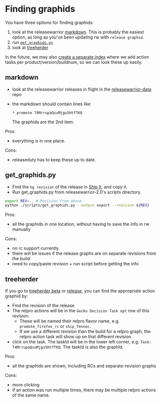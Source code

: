 # Finding graphids

You have three options for finding graphids:

1. look at the releasewarrior [markdown](#markdown). This is probably the easiest option, as long as you've been updating rw with `release graphid`.
1. run [`get_graphids.py`](#get_graphids.py)
1. look at [treeherder](#treeherder)

In the future, we may also [create a separate index](https://trello.com/c/ArjZh2xI/307-more-improvements-to-how-we-find-action-tasks) where we add action tasks per product/version/buildnum, so we can look these up easily.

## markdown

* look at the releasewarrior releases in flight in the [releasewarrior-data](https://github.com/mozilla-releng/releasewarrior-data/tree/master/inflight) repo
* the markdown should contain lines like

    ```
    * promote T4MrrupaQsuMjgu5HtfTKQ
    ```

    The graphids are the 2nd item.

Pros:
- everything is in one place.

Cons:
- releaseduty has to keep these up to date.

## get_graphids.py


* Find the `hg revision` of the release in [Ship It](http://ship-it.mozilla.org/), and copy it.
* Run get_graphids.py from releasewarrior-2.0's scripts directory.

```sh
export REV=.. # Revision from above
python ./scripts/get_graphids.py --output export --revision ${REV}
```

Pros:
- all the graphids in one location, without having to save the info in rw manually

Cons:

- no rc support currently
- there will be issues if the release graphs are on separate revisions from the build
- need to copy/paste revision + run script before getting the info

## treeherder

If you go to [treeherder beta](https://treeherder.mozilla.org/#/jobs?repo=mozilla-beta&filter-searchStr=decision) or [release](https://treeherder.mozilla.org/#/jobs?repo=mozilla-release&filter-searchStr=decision), you can find the appropriate action graphid by:

* Find the revision of the release
* The relpro actions will be in the `Gecko Decision Task opt` row of this revision.
  * These will be named their relpro flavor name, e.g. `promote_firefox_rc` or `ship_fennec`.
  * If we use a different revision than the build for a relpro graph, the relpro action task will show up on that different revision.
* click on the task. The taskId will be in the lower left corner, e.g. `Task: T4MrrupaQsuMjgu5HtfTKQ`. The taskId is also the graphId.

Pros:
- all the graphids are shown, including RCs and separate-revision graphs

Cons:
- more clicking
- if an action was run multiple times, there may be multiple relpro actions of the same name.
